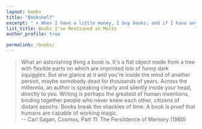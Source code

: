 ```yaml
---
layout: books
title: "Bookshelf"
excerpt: " > When I have a little money, I buy books; and if I have any left, I buy food and clothes."
list_title: Books I've Mentioned at Multo
author_profile: true

permalink: /books/
---
```

>What an astonishing thing a book is. It's a flat object made from a tree with flexible parts on which are imprinted lots of funny dark squiggles. But one glance at it and you're inside the mind of another person, maybe somebody dead for thousands of years. Across the millennia, an author is speaking clearly and silently inside your head, directly to you. Writing is perhaps the greatest of human inventions, binding together people who never knew each other, citizens of distant epochs. Books break the shackles of time. A book is proof that humans are capable of working magic. <br/>  -- Carl Sagan, Cosmos, Part 11: The Persistence of Memory (1980)


